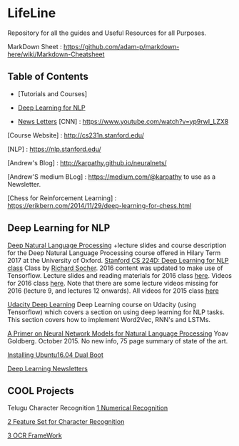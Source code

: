 # LifeLine
Repository for all the guides and Useful Resources for all Purposes.

MarkDown Sheet : https://github.com/adam-p/markdown-here/wiki/Markdown-Cheatsheet

## Table of Contents
 - [Tutorials and Courses]
 
 - [Deep Learning for NLP](#deep-learning-for-nlp)
 - [News Letters](#newsletters)
[CNN] : https://www.youtube.com/watch?v=yp9rwI_LZX8

[Course Website] : http://cs231n.stanford.edu/


[NLP] : https://nlp.stanford.edu/ 
      
[Andrew's Blog] : http://karpathy.github.io/neuralnets/



[Andrew'S medium BLog] : https://medium.com/@karpathy to use as a Newsletter.

[Chess for Reinforcement Learning] : https://erikbern.com/2014/11/29/deep-learning-for-chess.html


## Deep Learning for NLP
[Deep Natural Language Processing](https://github.com/oxford-cs-deepnlp-2017/lectures)
 +lecture slides and course description for the Deep Natural Language Processing course offered in Hilary Term 2017 at the University of Oxford.
[Stanford CS 224D: Deep Learning for NLP class](http://cs224d.stanford.edu/syllabus.html)
Class by [Richard Socher](https://scholar.google.com/citations?user=FaOcyfMAAAAJ&hl=en). 2016 content was updated to make use of Tensorflow. Lecture slides and reading materials for 2016 class [here](http://cs224d.stanford.edu/syllabus.html). Videos for 2016 class [here](https://www.youtube.com/playlist?list=PLmImxx8Char9Ig0ZHSyTqGsdhb9weEGam). Note that there are some lecture videos missing for 2016 (lecture 9, and lectures 12 onwards). All videos for 2015 class [here](https://www.youtube.com/playlist?list=PLmImxx8Char8dxWB9LRqdpCTmewaml96q)

[Udacity Deep Learning](https://classroom.udacity.com/courses/ud730)
Deep Learning course on Udacity (using Tensorflow) which covers a section on using deep learning for NLP tasks. This section covers how to implement Word2Vec, RNN's and LSTMs.

[A Primer on Neural Network Models for Natural Language Processing](http://u.cs.biu.ac.il/~yogo/nnlp.pdf)
Yoav Goldberg. October 2015. No new info, 75 page summary of state of the art.


[Installing Ubuntu16.04 Dual Boot](https://www.quora.com/How-can-I-dual-boot-my-laptop-with-Linux-and-Windows/answer/Kaustubh-Hiw%CE%B1re)

[Deep Learning Newsletters](https://www.wildml.com/2015/11/understanding-convolutional-neural-networks-for-nlp)

## COOL Projects
Telugu Character Recognition  [1 Numerical Recognition](http://www.academia.edu/29176316/Telugu_numeral_recognition_using_machine_learning_techniques)



[2 Feature Set for Character Recognition ](http://www.indjst.org/index.php/indjst/article/view/79996/61956) 



[3 OCR FrameWork](https://arxiv.org/pdf/1509.05962.pdf)
